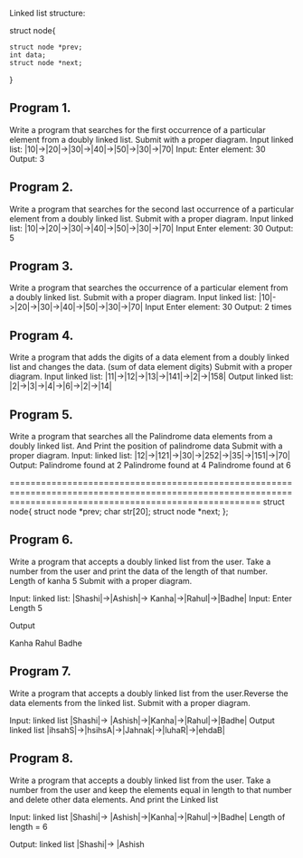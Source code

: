 Linked list structure:


struct node{

	struct node *prev; 
	int data;
	struct node *next;
}


Program 1.
-------------
Write a program that searches for the first occurrence of a particular element from a doubly linked list.
Submit with a proper diagram. 
Input linked list: |10|->|20|->|30|->|40|->|50|->|30|->|70|
Input: Enter element: 30
Output: 3


Program 2.
-------------
Write a program that searches for the second last occurrence of a particular element from a doubly linked list. Submit with a proper diagram.
Input linked list: |10|->|20|->|30|->|40|->|50|->|30|->|70|
Input Enter element: 30
Output: 5

Program 3.
------------
Write a program that searches the occurrence of a particular element from a doubly linked list. Submit with a proper diagram.
Input linked list: |10|->|20|->|30|->|40|->|50|->|30|->|70|
Input Enter element: 30 
Output: 2 times

Program 4.
-----------
Write a program that adds the digits of a data element from a doubly linked list and changes the data. (sum of data element digits) Submit with a proper diagram.
Input linked list: |11|->|12|->|13|->|141|->|2|->|158| 
Output linked list: |2|->|3|->|4|->|6|->|2|->|14|

Program 5.
-----------
Write a program that searches all the Palindrome data elements from a doubly linked list. 
And Print the position of palindrome data Submit with a proper diagram. 
Input: linked list: |12|->|121|->|30|->|252|->|35|->|151|->|70|
Output:
Palindrome found at 2 
Palindrome found at 4
Palindrome found at 6

============================================================================================================================================================
struct node{
	struct node *prev;
	char str[20];
	struct node *next;
};


Program 6.
-----------
Write a program that accepts a doubly linked list from the user. Take a number from the user and print the data of the length of that number. 
Length of kanha 5 Submit with a proper diagram.

Input: 
linked list: |Shashi|->|Ashish|-> Kanha|->|Rahul|->|Badhe|
Input: Enter Length 5

Output

Kanha
Rahul
Badhe

Program 7.
-----------
Write a program that accepts a doubly linked list from the user.Reverse the data elements from the linked list. 
Submit with a proper diagram.

Input: 
linked list |Shashi|-> |Ashish|->|Kanha|->|Rahul|->|Badhe|
Output linked list
|ihsahS|->|hsihsA|->|Jahnak|->|luhaR|->|ehdaB|


Program 8.
-----------
Write a program that accepts a doubly linked list from the user. Take a number from the user and keep the elements equal in length to that number and delete other data 
elements. And print the Linked list

Input: 
linked list |Shashi|-> |Ashish|->|Kanha|->|Rahul|->|Badhe|
Length of length = 6 

Output:
linked list |Shashi|-> |Ashish
